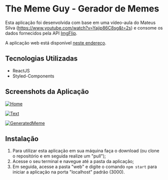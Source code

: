 # The Meme Guy - Gerador de Memes

Esta aplicação foi desenvolvida com base em uma vídeo-aula do Mateus Silva (https://www.youtube.com/watch?v=Yajip86C8sg&t=2s) e consome os dados fornecidos pela API [ImgFlip](http://api.imgflip.com/ "ImgFlip"). 

A aplicação web está disponível [neste endereço](https://the-meme-guy.herokuapp.com/ "neste endereço").

## Tecnologias Utilizadas
- ReactJS
- Styled-Components

## Screenshots da Aplicação

[![Home](https://i.imgur.com/0VsfI6X.png "Home")](https://i.imgur.com/0VsfI6X.png "Home")

[![Text](https://i.imgur.com/aQ58VQM.png "Text")](https://i.imgur.com/aQ58VQM.png "Text")

[![GeneratedMeme](https://i.imgur.com/jaZF1Ek.png "GeneratedMeme")](https://i.imgur.com/jaZF1Ek.png "GeneratedMeme")

## Instalação

1. Para utilizar esta aplicação em sua máquina faça o download (ou clone o repositório e em seguida realize um "pull");
2. Acesse o seu terminal e navegue até a pasta da aplicação;
3. Em seguida, acesse a pasta "web" e digite o comando `npm start` para iniciar a aplicação na porta "localhost" padrão (3000).
